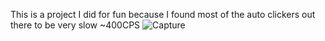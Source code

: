 This is a project I did for fun because I found most of the auto clickers out there to be very slow
~400CPS
![Capture](https://github.com/DisguisedOwI/GodClicker/assets/92737576/20dc41a1-8270-43a3-8196-c7399f4a33c0)
